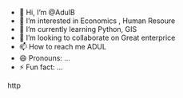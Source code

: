 - 👋 Hi, I’m @AdulB
- 👀 I’m interested in Economics , Human Resoure
- 🌱 I’m currently learning Python, GIS 
- 💞️ I’m looking to collaborate on Great enterprice
- 📫 How to reach me ADUL
- 😄 Pronouns: ...
- ⚡ Fun fact: ...

<!---
AdulB/AdulB is a ✨ special ✨ repository because its `README.md` (this file) appears on your GitHub profile.
You can click the Preview link to take a look at your changes.
--->

http